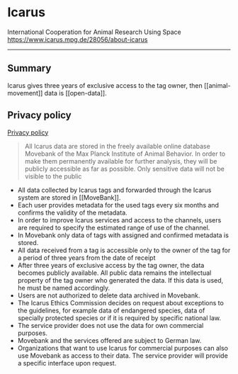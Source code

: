 # Icarus
International Cooperation for Animal Research Using Space
https://www.icarus.mpg.de/28056/about-icarus

---

## Summary
Icarus gives three years of exclusive access to the tag owner, then [[animal-movement]] data is [[open-data]].

## Privacy policy
[Privacy policy](https://www.icarus.mpg.de/103830/privacy-policy)
> All Icarus data are stored in the freely available online database Movebank of the Max Planck Institute of Animal Behavior. In order to make them permanently available for further analysis, they will be publicly accessible as far as possible. Only sensitive data will not be visible to the public

* All data collected by Icarus tags and forwarded through the Icarus system are stored in [[MoveBank]].
* Each user provides metadata for the used tags every six months and confirms the validity of the metadata.
* In order to improve Icarus services and access to the channels, users are required to specify the estimated range of use of the channel.
* In Movebank only data of tags with assigned and confirmed metadata is stored.
* All data received from a tag is accessible only to the owner of the tag for a period of three years from the date of receipt
* After three years of exclusive access by the tag owner, the data becomes publicly available. All public data remains the intellectual property of the tag owner who generated the data. If this data is used, he must be named accordingly.
* Users are not authorized to delete data archived in Movebank.
* The Icarus Ethics Commission decides on request about exceptions to the guidelines, for example data of endangered species, data of specially protected species or if it is required by specific national law.
* The service provider does not use the data for own commercial purposes.
* Movebank and the services offered are subject to German law.
* Organizations that want to use Icarus for commercial purposes can also use Movebank as access to their data. The service provider will provide a specific interface upon request.